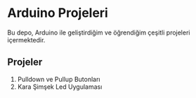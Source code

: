 <h1>Arduino Projeleri</h1>

<p>Bu depo, Arduino ile geliştirdiğim ve öğrendiğim çeşitli projeleri içermektedir.</p>

<h2>Projeler</h2>
<ol>
  <li>Pulldown ve Pullup Butonları</li>
  <li>Kara Şimşek Led Uygulaması</li>
</ol>
